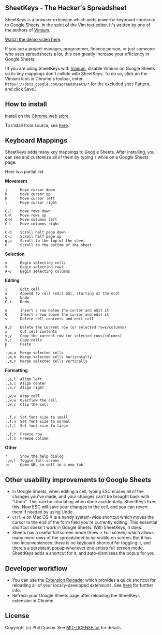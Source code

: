 ## SheetKeys - The Hacker's Spreadsheet

SheetKeys is a browser extension which adds powerful keyboard shortcuts to Google Sheets, in the
spirit of the Vim text editor. It's written by one of the authors of
[Vimium](https://github.com/philc/vimium).

[Watch the demo video here](https://www.youtube.com/watch?v=aUgHj2qrXe4).

If you are a project manager, programmer, finance person, or just someone who uses spreadsheets a
lot, this can greatly increase your efficiency in Google Sheets.

(If you are using SheetKeys with [Vimium](https://github.com/philc/vimium), disable Vimium on Google
Sheets so its key mappings don't collide with SheetKeys. To do so, click on the Vimium icon in
Chrome's toolbar, enter `https?://docs.google.com/spreadsheets/*` for the excluded sites Pattern,
and click Save.)

## How to install

Install on the
[Chrome web store](https://chrome.google.com/webstore/detail/sheetkeys/dnckajfoijllhbnfdhdklcfpckcbonhi).

To install from source, see
[here](https://github.com/philc/sheetkeys/wiki/How-to-install-from-source).

## Keyboard Mappings

SheetKeys adds many key mappings to Google Sheets. After installing, you can see and customize all
of them by typing `?` while on a Google Sheets page.

Here is a partial list:

**Movement**

    j      Move cursor down
    k      Move cursor up
    h      Move cursor left
    l      Move cursor right

    C-J    Move rows down
    C-K    Move rows up
    C-H    Move columns left
    C-L    Move columns right

    C-d    Scroll half page down
    C-u    Scroll half page up
    g,g    Scroll to the top of the sheet
    G      Scroll to the bottom of the sheet

**Selection**

    v      Begin selecting cells
    V      Begin selecting rows
    A-v    Begin selecting columns

**Editing**

    i      Edit cell
    a      Append to cell (edit but, starting at the end)
    u      Undo
    C-r    Redo

    o      Insert a row below the cursor and edit it
    O      Insert a row above the cursor and edit it
    s      Delete cell contents and edit cell

    d,d    Delete the current row (or selected rows/columns)
    x      Cut cell contents
    y,y    Copy the current row (or selected rows/columns)
    y,c    Copy cells
    p      Paste

    ;,m,a  Merge selected cells
    ;,m,h  Merge selected cells horizontally
    ;,m,v  Merge selected cells vertically

**Formatting**

    ;,a,l  Align left
    ;,a,c  Align center
    ;,a,r  Align right

    ;,w,w  Wrap cell
    ;,w,w  Overflow the cell
    ;,w,c  Clip the cell


    ;,f,s  Set font size to small
    ;,f,n  Set font size to normal
    ;,f,l  Set font size to large

    ;,f,r  Freeze row
    ;,f,c  Freeze column

**Other**

    ?      Show the help dialog
    ;,w,f  Toggle full screen
    ;o     Open URL in cell in a new tab

## Other usability improvements to Google Sheets

* In Google Sheets, when editing a cell, typing ESC erases all of the changes you've made, and your
  changes can't be brought back with "Undo". This can be infuriating when done accidentally.
  SheetKeys fixes this. Now ESC will save your changes to the cell, and you can revert them if
  needed by using Undo.
* `Ctrl-e` on Mac OS X is a handy system-wide shortcut which moves the cursor to the end of the form
  field you're currently editing. This essential shortcut doesn't work in Google Sheets. With
  SheetKeys, it does.
* Sheets has a useful full screen mode (View > Full screen) which allows many more rows of the
  spreadsheet to be visible on screen. But it has two inconveniences: there is no keyboard shortcut
  for toggling it, and there's a persistent popup whenever one enters full screen mode. SheetKeys
  adds a shortcut for it, and auto-dismisses the popup for you.

## Developer workflow

* You can use the
  [Extension Reloader](https://chrome.google.com/webstore/detail/extensions-reloader/fimgfedafeadlieiabdeeaodndnlbhid)
  which provides a quick shortcut for reloading all of your locally-developed extensions. See
  [here](http://stackoverflow.com/a/12767200/46237) for further info.
* Refresh your Google Sheets page after reloading the SheetKeys extension in Chrome.

## License

Copyright (c) Phil Crosby. See [MIT-LICENSE.txt](MIT-LICENSE.txt) for details.
